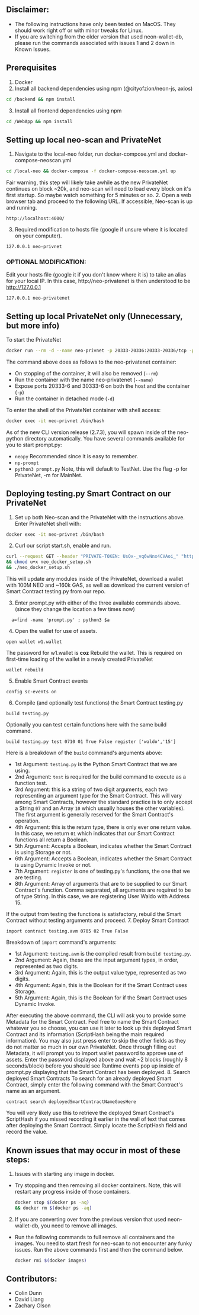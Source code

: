 ## Disclaimer:
 * The following instructions have only been tested on MacOS. They should work right off or with minor tweaks for Linux.
 * If you are switching from the older version that used neon-wallet-db, please run the commands associated with
   issues 1 and 2 down in Known Issues.


## Prerequisites
1. Docker
2. Install all backend dependencies using npm (@cityofzion/neon-js, axios)
```bash
cd /backend && npm install
```
3. Install all frontend dependencies using npm
```bash
cd /WebApp && npm install
```

## Setting up local neo-scan and PrivateNet
1. Navigate to the local-neo folder, run docker-compose.yml and docker-compose-neoscan.yml
```bash
cd /local-neo && docker-compose -f docker-compose-neoscan.yml up
```
Fair warning, this step will likely take awhile as the new PrivateNet continues on block ~20k,
and neo-scan will need to load every block on it's first startup. So maybe watch something for
5 minutes or so.
2. Open a web browser tab and proceed to the following URL. If accessible, Neo-scan is up and running.
```URL
http://localhost:4000/
```
3. Required modification to hosts file (google if unsure where it is located on your computer).
```bash
127.0.0.1 neo-privnet
```

### OPTIONAL MODIFICATION:
Edit your hosts file (google it if you don't know where it is) to take an alias for your local IP.
In this case, http://neo-privatenet is then understood to be http://127.0.0.1
```
127.0.0.1 neo-privatenet
```

## Setting up local PrivateNet only (Unnecessary, but more info)
To start the PrivateNet
```bash
docker run --rm -d --name neo-privnet -p 20333-20336:20333-20336/tcp -p 30333-30336:30333-30336/tcp cityofzion/neo-privnet
```
The command above does as follows to the neo-privatenet container:
 * On stopping of the container, it will also be removed (```--rm```)
 * Run the container with the name neo-privatenet (```--name```)
 * Expose ports 20333-6 and 30333-6 on both the host and the container (```-p```)
 * Run the container in detached mode (```-d```)

To enter the shell of the PrivateNet container with shell access:
```bash
docker exec -it neo-privnet /bin/bash
```
As of the new CLI version release (2.7.3), you will spawn inside of the neo-python directory automatically.
You have several commands available for you to start prompt.py:
 * ```neopy``` Recommended since it is easy to remember.
 * ```np-prompt```
 * ```python3 prompt.py``` Note, this will default to TestNet. Use the flag -p for PrivateNet, -m for MainNet.

## Deploying testing.py Smart Contract on our PrivateNet
1. Set up both Neo-scan and the PrivateNet with the instructions above. Enter PrivateNet shell with:
```bash
docker exec -it neo-privnet /bin/bash
```

2. Curl our script start.sh, enable and run.
```bash
curl --request GET --header "PRIVATE-TOKEN: UsQx-_vq6wNnx4CVAoi_" "https://gitlab.com/zdolson/Neo-Market/raw/backend_fixing_and_updating_files_cleaning_up/backend/Contracts/new-boa/neo_docker_setup.py" -o neo_docker_setup.py
&& chmod u+x neo_docker_setup.sh
&& ./neo_docker_setup.sh
```
This will update any modules inside of the PrivateNet, download a wallet with 100M NEO and ~160k GAS, as well as
download the current version of Smart Contract testing.py from our repo.

3. Enter prompt.py with either of the three available commands above. (since they change the location a few times now)
```
  a=find -name 'prompt.py' ; python3 $a  
```

4. Open the wallet for use of assets.
```neo-cli
open wallet w1.wallet
```
The password for w1.wallet is **coz**
Rebuild the wallet. This is required on first-time loading of the wallet in a newly created PrivateNet
```neo-cli
wallet rebuild
```
5. Enable Smart Contract events
```neo-cli
config sc-events on
```
6. Compile (and optionally test functions) the Smart Contract testing.py
```neo-cli
build testing.py
```
Optionally you can test certain functions here with the same build command.
```neo-cli
build testing.py test 0710 01 True False register ['waldo','15']
```
Here is a breakdown of the ```build``` command's arguments above:
 * 1st Argument: ```testing.py``` is the Python Smart Contract that we are using.
 * 2nd Argument: ```test``` is required for the build command to execute as a function test.
 * 3rd Argument: this is a string of two digit arguments, each two representing an argument type for the
   Smart Contract. This will vary among Smart Contracts, however the standard practice is to only accept
   a String ```07``` and an Array ```10```  which usually houses the other variables). The first argument
   is generally reserved for the Smart Contract's operation.
 * 4th Argument: this is the return type, there is only ever one return value. In this case, we return ```01```
   which indicates that our Smart Contract functions all return a Boolean.
 * 5th Argument: Accepts a Boolean, indicates whether the Smart Contract is using Storage or not.
 * 6th Argument: Accepts a Boolean, indicates whether the Smart Contract is using Dynamic Invoke or not.
 * 7th Argument: ```register``` is one of testing.py's functions, the one that we are testing.
 * 8th Argument: Array of arguments that are to be supplied to our Smart Contract's function. Comma separated,
   all arguments are required to be of type String. In this case, we are registering User Waldo with Address 15.

If the output from testing the functions is satisfactory, rebuild the Smart Contract without testing arguments
and proceed.
7. Deploy Smart Contract
```neo-cli
import contract testing.avm 0705 02 True False
```
Breakdown of ```import``` command's arguments:
 * 1st Argument: ```testing.avm``` is the compiled result from ```build testing.py```.
 * 2nd Argument: Again, these are the input argument types, in order, represented as two digits.
 * 3rd Argument: Again, this is the output value type, represented as two digits.
 * 4th Argument: Again, this is the Boolean for if the Smart Contract uses Storage.
 * 5th Argument: Again, this is the Boolean for if the Smart Contract uses Dynamic Invoke.

After executing the above command, the CLI will ask you to provide some Metadata for the Smart Contract.
Feel free to name the Smart Contract whatever you so choose, you can use it later to look up this deployed
Smart Contract and its information (ScriptHash being the main required information).
You may also just press enter to skip the other fields as they do not matter so much in our own PrivateNet.
Once through filling out Metadata, it will prompt you to import wallet password to approve use of assets.
Enter the password displayed above and wait ~2 blocks (roughly 8 seconds/block) before you should see Runtime
events pop up inside of prompt.py displaying that the Smart Contract has been deployed.
8. Search deployed Smart Contracts
To search for an already deployed Smart Contract, simply enter the following command with the Smart Contract's name
as an argument.
```neo-cli
contract search deployedSmartContractNameGoesHere
```
You will very likely use this to retrieve the deployed Smart Contract's ScriptHash if you missed recording it
earlier in the wall of text that comes after deploying the Smart Contract. Simply locate the ScriptHash field
and record the value.

## Known issues that may occur in most of these steps:
1. Issues with starting any image in docker.
 * Try stopping and then removing all docker containers. Note, this will restart any progress inside of those
   containers.
   ```bash
   docker stop $(docker ps -aq)
   && docker rm $(docker ps -aq)
   ```
2. If you are converting over from the previous version that used neon-wallet-db, you need to remove all images.
 * Run the following commands to full remove all containers and the images. You need to start fresh for neo-scan to
   not encounter any funky issues. Run the above commands first and then the command below.
   ```bash
   docker rmi $(docker images)
   ```

## Contributors:
 * Colin Dunn
 * David Liang
 * Zachary Olson
